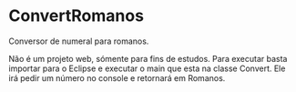 # ConvertRomanos
Conversor de numeral para romanos.

Não é um projeto web, sómente para fins de estudos.
Para executar basta importar para o Eclipse e executar o main que esta na classe Convert.
Ele irá pedir um número no console e retornará em Romanos.
